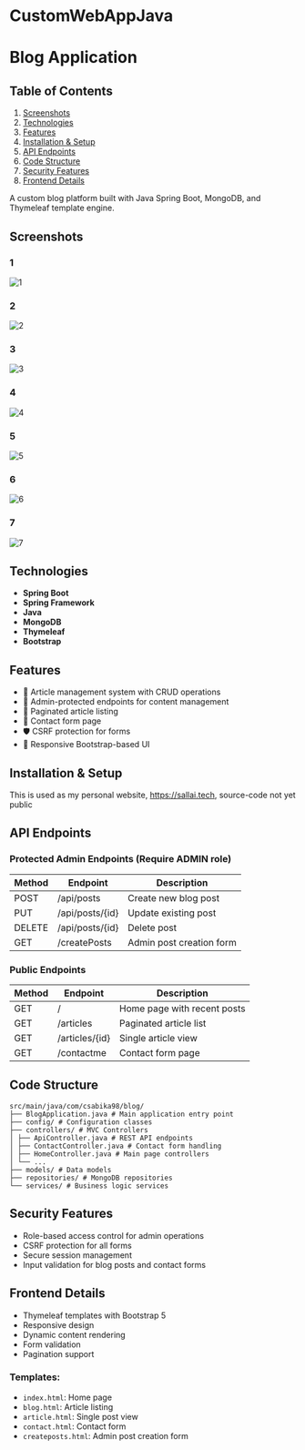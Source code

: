# CustomWebAppJava
# Blog Application

## Table of Contents

1. [Screenshots](#screenshots)
2. [Technologies](#technologies)  
3. [Features](#features)  
4. [Installation & Setup](#installation--setup)  
5. [API Endpoints](#api-endpoints)  
6. [Code Structure](#code-structure)  
7. [Security Features](#security-features)  
8. [Frontend Details](#frontend-details)  


A custom blog platform built with Java Spring Boot, MongoDB, and Thymeleaf template engine.

## Screenshots
### 1
![1](screenshots/1.png)
### 2
![2](screenshots/2.png)
### 3
![3](screenshots/3.png)
### 4
![4](screenshots/4.png)
### 5
![5](screenshots/5.png)
### 6
![6](screenshots/6.png)
### 7
![7](screenshots/7.png)

## Technologies

- **Spring Boot**
- **Spring Framework**
- **Java**
- **MongoDB**
- **Thymeleaf**
- **Bootstrap**

## Features

- 📝 Article management system with CRUD operations
- 🔐 Admin-protected endpoints for content management
- 📄 Paginated article listing
- 📧 Contact form page
- 🛡️ CSRF protection for forms
- 📱 Responsive Bootstrap-based UI

## Installation & Setup

This is used as my personal website, https://sallai.tech, source-code not yet public

## API Endpoints


### Protected Admin Endpoints (Require ADMIN role)

| Method  | Endpoint          | Description                |
|---------|-------------------|----------------------------|
| POST    | /api/posts        | Create new blog post       |
| PUT     | /api/posts/{id}   | Update existing post       |
| DELETE  | /api/posts/{id}   | Delete post                |
| GET     | /createPosts      | Admin post creation form   |

### Public Endpoints

| Method  | Endpoint          | Description                |
|---------|-------------------|----------------------------|
| GET     | /                 | Home page with recent posts|
| GET     | /articles         | Paginated article list     |
| GET     | /articles/{id}    | Single article view        |
| GET     | /contactme        | Contact form page          |

## Code Structure

```
src/main/java/com/csabika98/blog/
├── BlogApplication.java # Main application entry point
├── config/ # Configuration classes
├── controllers/ # MVC Controllers
│ ├── ApiController.java # REST API endpoints
│ ├── ContactController.java # Contact form handling
│ ├── HomeController.java # Main page controllers
│ └── ...
├── models/ # Data models
├── repositories/ # MongoDB repositories
└── services/ # Business logic services
```


## Security Features

- Role-based access control for admin operations  
- CSRF protection for all forms  
- Secure session management  
- Input validation for blog posts and contact forms  

## Frontend Details

- Thymeleaf templates with Bootstrap 5  
- Responsive design  
- Dynamic content rendering  
- Form validation  
- Pagination support  

### Templates:

- `index.html`: Home page  
- `blog.html`: Article listing  
- `article.html`: Single post view  
- `contact.html`: Contact form  
- `createposts.html`: Admin post creation form  


